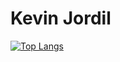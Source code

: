 # Kevin Jordil

[![Top Langs](https://github-readme-stats.vercel.app/api/top-langs/?username=KevinJordil&layout=compact)](https://github.com/anuraghazra/github-readme-stats)
